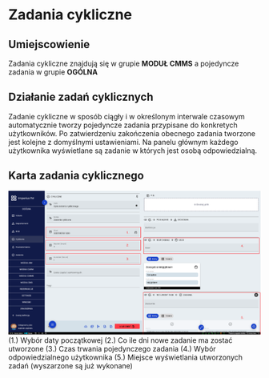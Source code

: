 # Zadania cykliczne
## Umiejscowienie
Zadania cykliczne znajdują się w grupie **MODUŁ CMMS** a pojedyncze zadania w grupie **OGÓLNA**

## Działanie zadań cyklicznych
Zadanie cykliczne w sposób ciągły i w określonym interwale czasowym automatycznie tworzy pojedyncze zadania przypisane do konkretych użytkowników. Po zatwierdzeniu zakończenia obecnego zadania tworzone jest kolejne z domyślnymi ustawieniami. Na panelu głównym każdego użytkownika wyświetlane są zadanie w których jest osobą odpowiedzialną. 

## Karta zadania cyklicznego
![Karta zadania cyklicznego](../images/rec-task-pic.png)
(1.) Wybór daty początkowej
(2.) Co ile dni nowe zadanie ma zostać utworzone
(3.) Czas trwania pojedynczego zadania
(4.) Wybór odpowiedzialnego użytkownika
(5.) Miejsce wyświetlania utworzonych zadań (wyszarzone są już wykonane)